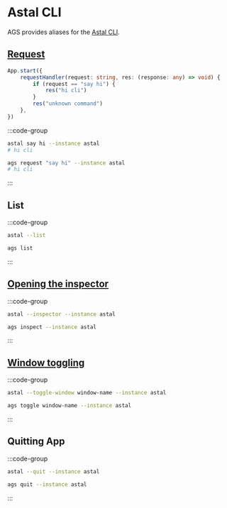 # Astal CLI

AGS provides aliases for the [Astal CLI](https://aylur.github.io/astal/guide/typescript/cli-app).

## [Request](https://aylur.github.io/astal/guide/typescript/cli-app#messaging-from-cli)

```ts
App.start({
    requestHandler(request: string, res: (response: any) => void) {
        if (request == "say hi") {
            res("hi cli")
        }
        res("unknown command")
    },
})
```

:::code-group

```sh [astal]
astal say hi --instance astal
# hi cli
```

```sh [ags]
ags request "say hi" --instance astal
# hi cli
```

:::

## List

:::code-group

```sh [astal]
astal --list
```

```sh [ags]
ags list
```

:::

## [Opening the inspector](https://aylur.github.io/astal/guide/typescript/theming#inspector)

:::code-group

```sh [astal]
astal --inspector --instance astal
```

```sh [ags]
ags inspect --instance astal
```

:::

## [Window toggling](https://aylur.github.io/astal/guide/typescript/cli-app#toggling-windows-by-their-name)

:::code-group

```sh [astal]
astal --toggle-window window-name --instance astal
```

```sh [ags]
ags toggle window-name --instance astal
```

:::

## Quitting App

:::code-group

```sh [astal]
astal --quit --instance astal
```

```sh [ags]
ags quit --instance astal
```

:::
